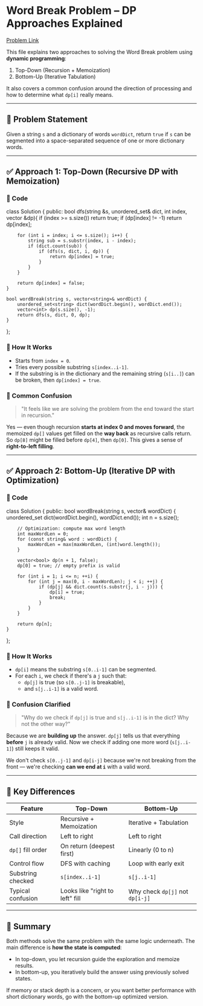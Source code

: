 # Word Break Problem – DP Approaches Explained

[Problem Link](https://leetcode.com/problems/word-break/description/)

This file explains two approaches to solving the Word Break problem using **dynamic programming**:

1. Top-Down (Recursion + Memoization)
2. Bottom-Up (Iterative Tabulation)

It also covers a common confusion around the direction of processing and how to determine what `dp[i]` really means.

---

## 🧩 Problem Statement

Given a string `s` and a dictionary of words `wordDict`, return `true` if `s` can be segmented into a space-separated sequence of one or more dictionary words.

---

## ✅ Approach 1: Top-Down (Recursive DP with Memoization)

### 📌 Code

class Solution {
public:
    bool dfs(string &s, unordered_set<string>& dict, int index, vector<int> &dp){
        if (index >= s.size()) return true;
        if (dp[index] != -1) return dp[index];

        for (int i = index; i <= s.size(); i++) {
            string sub = s.substr(index, i - index);
            if (dict.count(sub)) {
                if (dfs(s, dict, i, dp)) {
                    return dp[index] = true;
                }
            }
        }

        return dp[index] = false;
    }

    bool wordBreak(string s, vector<string>& wordDict) {
        unordered_set<string> dict(wordDict.begin(), wordDict.end());
        vector<int> dp(s.size(), -1);
        return dfs(s, dict, 0, dp);
    }
};

### 🧠 How It Works

- Starts from `index = 0`.
- Tries every possible substring `s[index..i-1]`.
- If the substring is in the dictionary and the remaining string (`s[i..]`) can be broken, then `dp[index] = true`.

### 🤔 Common Confusion

> "It feels like we are solving the problem from the end toward the start in recursion."

Yes — even though recursion **starts at index 0 and moves forward**, the memoized `dp[]` values get filled on the **way back** as recursive calls return. So `dp[8]` might be filled before `dp[4]`, then `dp[0]`. This gives a sense of **right-to-left filling**.

---

## ✅ Approach 2: Bottom-Up (Iterative DP with Optimization)

### 📌 Code

class Solution {
public:
    bool wordBreak(string s, vector<string>& wordDict) {
        unordered_set<string> dict(wordDict.begin(), wordDict.end());
        int n = s.size();

        // Optimization: compute max word length
        int maxWordLen = 0;
        for (const string& word : wordDict) {
            maxWordLen = max(maxWordLen, (int)word.length());
        }

        vector<bool> dp(n + 1, false);
        dp[0] = true; // empty prefix is valid

        for (int i = 1; i <= n; ++i) {
            for (int j = max(0, i - maxWordLen); j < i; ++j) {
                if (dp[j] && dict.count(s.substr(j, i - j))) {
                    dp[i] = true;
                    break;
                }
            }
        }

        return dp[n];
    }
};

### 🧠 How It Works

- `dp[i]` means the substring `s[0..i-1]` can be segmented.
- For each `i`, we check if there's a `j` such that:
  - `dp[j]` is true (so `s[0..j-1]` is breakable),
  - and `s[j..i-1]` is a valid word.

### 🧵 Confusion Clarified

> "Why do we check if `dp[j]` is true and `s[j..i-1]` is in the dict? Why not the other way?"

Because we are **building up** the answer. `dp[j]` tells us that everything **before** `j` is already valid. Now we check if adding one more word (`s[j..i-1]`) still keeps it valid.

We don't check `s[0..j-1]` and `dp[i-j]` because we're not breaking from the front — we're checking **can we end at `i`** with a valid word.

---

## 🔄 Key Differences

| Feature            | Top-Down                         | Bottom-Up                         |
|--------------------|----------------------------------|-----------------------------------|
| Style              | Recursive + Memoization          | Iterative + Tabulation            |
| Call direction     | Left to right                    | Left to right                     |
| `dp[]` fill order  | On return (deepest first)        | Linearly (0 to n)                 |
| Control flow       | DFS with caching                 | Loop with early exit              |
| Substring checked  | `s[index..i-1]`                  | `s[j..i-1]`                       |
| Typical confusion  | Looks like "right to left" fill  | Why check `dp[j]` not `dp[i-j]`   |

---

## 🧠 Summary

Both methods solve the same problem with the same logic underneath. The main difference is **how the state is computed**:
- In top-down, you let recursion guide the exploration and memoize results.
- In bottom-up, you iteratively build the answer using previously solved states.

If memory or stack depth is a concern, or you want better performance with short dictionary words, go with the bottom-up optimized version.

